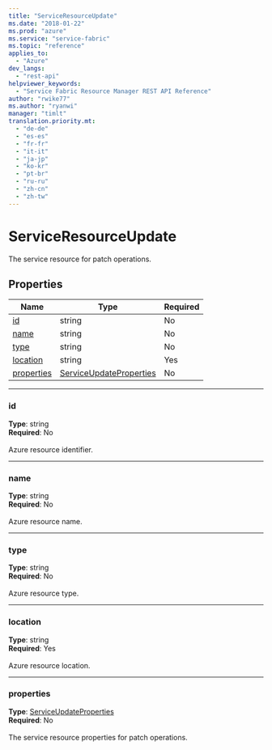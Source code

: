```yaml
---
title: "ServiceResourceUpdate"
ms.date: "2018-01-22"
ms.prod: "azure"
ms.service: "service-fabric"
ms.topic: "reference"
applies_to: 
  - "Azure"
dev_langs: 
  - "rest-api"
helpviewer_keywords: 
  - "Service Fabric Resource Manager REST API Reference"
author: "rwike77"
ms.author: "ryanwi"
manager: "timlt"
translation.priority.mt: 
  - "de-de"
  - "es-es"
  - "fr-fr"
  - "it-it"
  - "ja-jp"
  - "ko-kr"
  - "pt-br"
  - "ru-ru"
  - "zh-cn"
  - "zh-tw"
---
```

# ServiceResourceUpdate

The service resource for patch operations.

## Properties
| Name | Type | Required |
| --- | --- | --- |
| [id](#id) | string | No |
| [name](#name) | string | No |
| [type](#type) | string | No |
| [location](#location) | string | Yes |
| [properties](#properties) | [ServiceUpdateProperties](sfrp-2017-07-01-preview-model-serviceupdateproperties.md) | No |

____
### id
__Type__: string <br/>
__Required__: No<br/>
<br/>
Azure resource identifier.

____
### name
__Type__: string <br/>
__Required__: No<br/>
<br/>
Azure resource name.

____
### type
__Type__: string <br/>
__Required__: No<br/>
<br/>
Azure resource type.

____
### location
__Type__: string <br/>
__Required__: Yes<br/>
<br/>
Azure resource location.

____
### properties
__Type__: [ServiceUpdateProperties](sfrp-2017-07-01-preview-model-serviceupdateproperties.md) <br/>
__Required__: No<br/>
<br/>
The service resource properties for patch operations.
